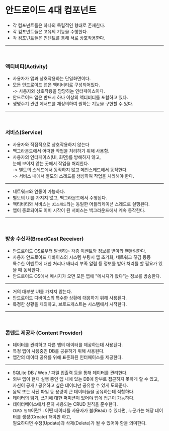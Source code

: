 # 안드로이드 4대 컴포넌트

- 각 컴포넌트들은 하나의 독립적인 형태로 존재한다.
- 각 컴포넌트들은 고유의 기능을 수행한다.
- 각 컴포넌트들은 인텐트를 통해 서로 상호작용한다.

---

<br>

### 액티비티(Activity)

- 사용자가 앱과 상호작용하는 단일화면이다.
- 모든 안드로이드 앱은 액티비티로 구성되어있다. <br>
  -> 사용자와 상호작용을 담당하는 인터페이스이다.
- 안드로이드 앱은 반드시 하나 이상의 액티비티를 포함하고 있다.
- 생명주기 관련 메서드를 재정의하여 원하는 기능을 구현할 수 있다.

---

<br>

### 서비스(Service)

- 사용자와 직접적으로 상호작용하지 않는다
- 백그라운드에서 어떠한 작업을 처리하기 위해 사용함.
- 사용자의 인터페이스(UI, 화면)를 방해하지 않고, <br>눈에 보이지 않는 곳에서 작업을 처리한다.<br>
  -> 별도의 스레드에서 동작하지 않고 메인스레드에서 동작한다.<br>
  -> 서비스 내에서 별도의 스레드를 생성하여 작업을 처리해야 한다.

---

- 네트워크와 연동이 가능하다.
- 별도의 UI를 가지지 않고, 백그라운드에서 수행된다.
- 액티비티와 서비스는 `UI스레드`라는 동일한 어플리케이션 스레드로 실행된다.
- 앱이 종료되어도 이미 시작이 된 서비스는 백그라운드에서 계속 동작한다.

---

<br>

### 방송 수신자(BroadCast Receiver)

- 안드로이드 OS로부터 발생하는 각종 이벤트와 정보를 받아와 핸들링한다.
- 사용자 안드로이드 디바이스의 시스템 부팅시 앱 초기화, 네트워크 끊김 등등 <br>
  특수한 이벤트에 대한 처리나 배터리 부족 알림 등 정보를 받아 처리를 할 필요가 있을 때 동작한다.
- 안드로이드 OS에서 메시지가 오면 모든 앱에 "메시지가 왔다"는 정보를 방송한다.

---

- 거의 대부분 UI를 가지지 않는다.
- 안드로이드 디바이스의 특수한 상황에 대응하기 위해 사용된다.
- 특정한 상황을 제외하고, 브로드캐스트는 시스템에서 시작한다.

---

<br>

### 콘텐트 제공자 (Content Provider)

- 데이터를 관리하고 다른 앱의 데이터를 제공하는데 사용된다.
- 특정 앱이 사용중인 DB를 공유하기 위해 사용된다.
- 앱간의 데이터 공유를 위해 표준화된 인터페이스를 제공한다.

---

- SQLite DB / Web / 파일 입출력 등을 통해 데이터를 관리한다.
- 외부 앱이 현재 실행 중인 앱 내에 있는 DB에 함부로 접근하지 못하게 할 수 있고, <br> 자신이 공개 / 공유하고 싶은 데이터만 공유할 수 있게 도와준다.
- 음악 또는 사진 파일 등 용량이 큰 데이터들을 공유하는데 적합하다.
- 데이터의 읽기, 쓰기에 대한 퍼미션이 있어야 앱에 접근이 가능하다.
- 데이터베이스에서 흔히 사용되는 CRUD 원칙을 준수한다. <br>
  `CURD 원칙`이란? : 어떤 데이터를 사용자가 볼(Read) 수 있다면, 누군가는 해당 데이터를 생성(Create) 해야만 하고, <br>필요하다면 수정(Update)과 삭제(Delete)가 될 수 있어야 함을 의미한다.
